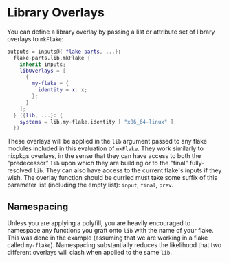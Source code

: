 # Library Overlays

You can define a library overlay by passing a list or attribute set of library overlays to
`mkFlake`:
```nix
outputs = inputs@{ flake-parts, ...}:
  flake-parts.lib.mkFlake {
	inherit inputs;
	libOverlays = [
	  {
		my-flake = {
		  identity = x: x;
		};
	  }
	];
  } ({lib, ...}: {
	systems = lib.my-flake.identity [ "x86_64-linux" ];
  })

```

These overlays will be applied in the `lib` argument passed to any
flake modules included in this evaluation of `mkFlake`. They work
similarly to nixpkgs overlays, in the sense that they can have access
to both the "predecessor" `lib` upon which they are building or to the
"final" fully-resolved `lib`. They can also have access to the current
flake's inputs if they wish. The overlay function should be curried
must take some suffix of this parameter list (including the empty
list): `input`, `final`, `prev`.

## Namespacing

Unless you are applying a polyfill, you are heavily encouraged to
namespace any functions you graft onto `lib` with the name of your
flake. This was done in the example (assuming that we are working in a
flake called `my-flake`). Namespacing substantially reduces the
likelihood that two different overlays will clash when applied to the
same `lib`.
